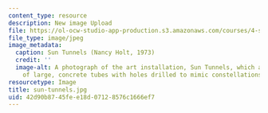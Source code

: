 ```yaml
---
content_type: resource
description: New image Upload
file: https://ol-ocw-studio-app-production.s3.amazonaws.com/courses/4-s67-landscape-experience-seminar-in-land-art-fall-2016/42d90b8745fee18d07128576c1666ef7_sun-tunnels.jpg
file_type: image/jpeg
image_metadata:
  caption: Sun Tunnels (Nancy Holt, 1973)
  credit: ''
  image-alt: A photograph of the art installation, Sun Tunnels, which are comprised
    of large, concrete tubes with holes drilled to mimic constellations.
resourcetype: Image
title: sun-tunnels.jpg
uid: 42d90b87-45fe-e18d-0712-8576c1666ef7
---
```

